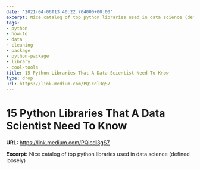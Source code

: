 ```yaml
---
date: '2021-04-06T13:40:22.704000+00:00'
excerpt: Nice catalog of top python libraries used in data science (defined loosely)
tags:
- python
- how-to
- data
- cleaning
- package
- python-package
- library
- cool-tools
title: 15 Python Libraries That A Data Scientist Need To Know
type: drop
url: https://link.medium.com/PQicdl3gS7
---
```


# 15 Python Libraries That A Data Scientist Need To Know

**URL:** https://link.medium.com/PQicdl3gS7

**Excerpt:** Nice catalog of top python libraries used in data science (defined loosely)
